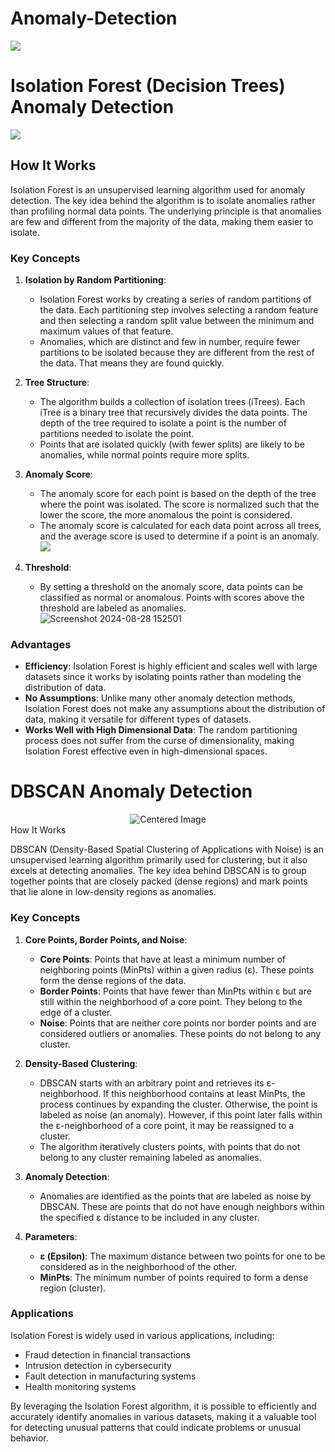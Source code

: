 # Anomaly-Detection 
![](https://github.com/user-attachments/assets/c4e54da3-c232-492a-b9d3-f019703ee6df)

# Isolation Forest (Decision Trees) Anomaly Detection

![](https://github.com/user-attachments/assets/b3e0a873-b7f6-459f-bc17-7fe454792233)

## How It Works

Isolation Forest is an unsupervised learning algorithm used for anomaly detection. The key idea behind the algorithm is to isolate anomalies rather than profiling normal data points. The underlying principle is that anomalies are few and different from the majority of the data, making them easier to isolate.

### Key Concepts

1. **Isolation by Random Partitioning**: 
   - Isolation Forest works by creating a series of random partitions of the data. Each partitioning step involves selecting a random feature and then selecting a random split value between the minimum and maximum values of that feature.
   - Anomalies, which are distinct and few in number, require fewer partitions to be isolated because they are different from the rest of the data. That means they are found quickly. 

2. **Tree Structure**:
   - The algorithm builds a collection of isolation trees (iTrees). Each iTree is a binary tree that recursively divides the data points. The depth of the tree required to isolate a point is the number of partitions needed to isolate the point.
   - Points that are isolated quickly (with fewer splits) are likely to be anomalies, while normal points require more splits.

3. **Anomaly Score**:
   - The anomaly score for each point is based on the depth of the tree where the point was isolated. The score is normalized such that the lower the score, the more anomalous the point is considered.
   - The anomaly score is calculated for each data point across all trees, and the average score is used to determine if a point is an anomaly.
     ![](https://github.com/user-attachments/assets/73fdd90e-9ca4-4246-b148-8bb8b8dcba18)

5. **Threshold**:
   - By setting a threshold on the anomaly score, data points can be classified as normal or anomalous. Points with scores above the threshold are labeled as anomalies.
     ![Screenshot 2024-08-28 152501](https://github.com/user-attachments/assets/c7b2a548-29bc-4bf8-9005-86b146d549ed)

### Advantages

- **Efficiency**: Isolation Forest is highly efficient and scales well with large datasets since it works by isolating points rather than modeling the distribution of data.
- **No Assumptions**: Unlike many other anomaly detection methods, Isolation Forest does not make any assumptions about the distribution of data, making it versatile for different types of datasets.
- **Works Well with High Dimensional Data**: The random partitioning process does not suffer from the curse of dimensionality, making Isolation Forest effective even in high-dimensional spaces.

# DBSCAN Anomaly Detection

<div align="center">
    <img src="https://github.com/user-attachments/assets/92024f19-42ae-4c4b-8af3-bb0a7e68092a" alt="Centered Image">
</div

## How It Works

DBSCAN (Density-Based Spatial Clustering of Applications with Noise) is an unsupervised learning algorithm primarily used for clustering, but it also excels at detecting anomalies. The key idea behind DBSCAN is to group together points that are closely packed (dense regions) and mark points that lie alone in low-density regions as anomalies.

### Key Concepts

1. **Core Points, Border Points, and Noise**:
   - **Core Points**: Points that have at least a minimum number of neighboring points (MinPts) within a given radius (ε). These points form the dense regions of the data.
   - **Border Points**: Points that have fewer than MinPts within ε but are still within the neighborhood of a core point. They belong to the edge of a cluster.
   - **Noise**: Points that are neither core points nor border points and are considered outliers or anomalies. These points do not belong to any cluster.

2. **Density-Based Clustering**:
   - DBSCAN starts with an arbitrary point and retrieves its ε-neighborhood. If this neighborhood contains at least MinPts, the process continues by expanding the cluster. Otherwise, the point is labeled as noise (an anomaly). However, if this point later falls within the ε-neighborhood of a core point, it may be reassigned to a cluster.
   - The algorithm iteratively clusters points, with points that do not belong to any cluster remaining labeled as anomalies.

3. **Anomaly Detection**:
   - Anomalies are identified as the points that are labeled as noise by DBSCAN. These are points that do not have enough neighbors within the specified ε distance to be included in any cluster.

4. **Parameters**:
   - **ε (Epsilon)**: The maximum distance between two points for one to be considered as in the neighborhood of the other.
   - **MinPts**: The minimum number of points required to form a dense region (cluster).


### Applications

Isolation Forest is widely used in various applications, including:

- Fraud detection in financial transactions
- Intrusion detection in cybersecurity
- Fault detection in manufacturing systems
- Health monitoring systems

By leveraging the Isolation Forest algorithm, it is possible to efficiently and accurately identify anomalies in various datasets, making it a valuable tool for detecting unusual patterns that could indicate problems or unusual behavior.

